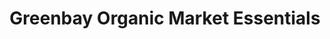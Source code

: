 ---
title: "Greenbay Organic Market Essentials"
url: /astoria/greenbay-organic-market-essentials/
shop: supermarket
---